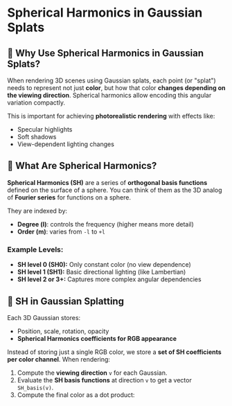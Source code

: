 # Spherical Harmonics in Gaussian Splats

## 🔸 Why Use Spherical Harmonics in Gaussian Splats?

When rendering 3D scenes using Gaussian splats, each point (or "splat") needs to represent not just **color**, but how that color **changes depending on the viewing direction**. Spherical harmonics allow encoding this angular variation compactly.

This is important for achieving **photorealistic rendering** with effects like:
- Specular highlights
- Soft shadows
- View-dependent lighting changes

## 🔸 What Are Spherical Harmonics?

**Spherical Harmonics (SH)** are a series of **orthogonal basis functions** defined on the surface of a sphere. You can think of them as the 3D analog of **Fourier series** for functions on a sphere.

They are indexed by:
- **Degree (l)**: controls the frequency (higher means more detail)
- **Order (m)**: varies from `-l` to `+l`

### Example Levels:
- **SH level 0 (SH0):** Only constant color (no view dependence)
- **SH level 1 (SH1):** Basic directional lighting (like Lambertian)
- **SH level 2 or 3+:** Captures more complex angular dependencies

## 🔸 SH in Gaussian Splatting

Each 3D Gaussian stores:
- Position, scale, rotation, opacity
- **Spherical Harmonics coefficients for RGB appearance**

Instead of storing just a single RGB color, we store a **set of SH coefficients per color channel**. When rendering:
1. Compute the **viewing direction** `v` for each Gaussian.
2. Evaluate the **SH basis functions** at direction `v` to get a vector `SH_basis(v)`.
3. Compute the final color as a dot product:

